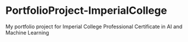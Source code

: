 # PortfolioProject-ImperialCollege
My portfolio project for Imperial College Professional Certificate in AI and Machine Learning
